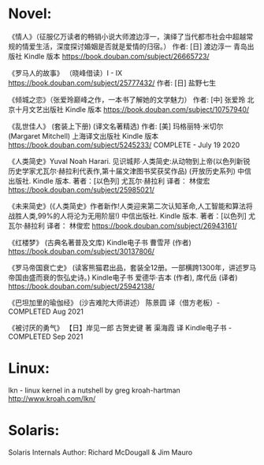 Novel:
=====================================================================
《情人》（征服亿万读者的畅销小说大师渡边淳一，演绎了当代都市社会中超越常规的情爱生活，深度探讨婚姻是否就是爱情的归宿。）
        作者:  [日] 渡边淳一  青岛出版社 Kindle 版本  https://book.douban.com/subject/26665723/

《罗马人的故事》 （晓峰借读）I - IX  https://book.douban.com/subject/25777432/
        作者:  [日] 盐野七生

《倾城之恋》（张爱玲巅峰之作，一本书了解她的文学魅力）
        作者:  [中] 张爱玲 北京十月文艺出版社 Kindle 版本  https://book.douban.com/subject/10757940/

《乱世佳人》 (套装上下册) (译文名著精选)
        作者:  [美] 玛格丽特·米切尔 (Margaret Mitchell) 上海译文出版社 Kindle 版本 https://book.douban.com/subject/5245233/
        COMPLETE - July 19 2020

《人类简史》Yuval Noah Harari. 见识城邦·人类简史:从动物到上帝(以色列新锐历史学家尤瓦尔·赫拉利代表作,第十届文津图书奖获奖作品) (开放历史系列)  中信出版社. Kindle 版本.
        著者：[以色列] 尤瓦尔·赫拉利 译者： 林俊宏  https://book.douban.com/subject/25985021/

《未来简史》(《人类简史》作者新作!人类迎来第二次认知革命,人工智能和算法将战胜人类,99%的人将沦为无用阶层!)  中信出版社. Kindle 版本.
        著者：[以色列] 尤瓦尔·赫拉利 译者： 林俊宏  https://book.douban.com/subject/26943161/

《红楼梦》 (古典名著普及文库) Kindle电子书
        曹雪芹 (作者)  https://book.douban.com/subject/30137806/

《罗马帝国衰亡史》 (读客熊猫君出品，套装全12册。一部横跨1300年，讲述罗马帝国由盛而衰的恢弘史诗。) Kindle电子书
        爱德华·吉本 (作者), 席代岳 (译者)  https://book.douban.com/subject/25942138/

《巴坦加里的瑜伽经》 (沙吉难陀大师讲述） 陈景圆 译（借方老板）- COMPLETED Aug 2021

《被讨厌的勇气》 【日】岸见一郎 古贺史键 著  渠海霞 译 Kindle电子书 - COMPLETED Sep 2021


Linux:
=====================================================================
lkn - linux kernel in a nutshell
        by greg kroah-hartman http://www.kroah.com/lkn/


Solaris:
=====================================================================
Solaris Internals
        Author: Richard McDougall & Jim Mauro
